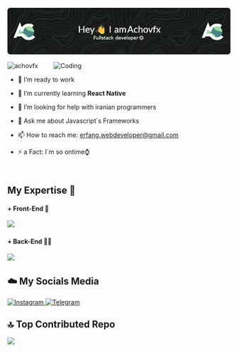 ![Header](./banner.png)

<img align="right" alt="Coding" width="400" src="https://cdn.dribbble.com/users/1059583/screenshots/4171367/coding-freak.gif"/>
<p align="left"> <img src="https://komarev.com/ghpvc/?username=achovfx&label=Profile%20views&color=0e75b6&style=flat" alt="achovfx" /> </p>

- 🔭 I’m ready to work

- 🌱 I’m currently learning **React Native**

- 🤔 I’m looking for help with iranian programmers

- 💬 Ask me about Javascript`s Frameworks

- 📫 How to reach me: erfang.webdeveloper@gmail.com

- ⚡ a Fact: I`m so ontime⌚

<br>

<h2>My Expertise 💪</h2>
<h4>+ Front-End 🎨</h4>
<img src="https://skillicons.dev/icons?i=html,css,js,react,vue,jquery,tailwind,bootstrap,github,git,ps"/>
<h4>+ Back-End 🧑‍💻</h4>
<img src="https://skillicons.dev/icons?i=php,nodejs"/>

<h2>☁️ My Socials Media</h2>
<a href="https://instagram.com/acho.vfx" rel="nofollow">
    <img alt="Instagram" src="https://camo.githubusercontent.com/94b50d6a71e67a79d85b051d8af86ad7cc541a7304e6db4825430830e9a43383/68747470733a2f2f696d672e736869656c64732e696f2f62616467652f496e7374616772616d2d2532334534343035462e7376673f7374796c653d666f722d7468652d6261646765266c6f676f3d496e7374616772616d266c6f676f436f6c6f723d7768697465" style="max-width: 100%;">
</a>
<a href="https://t.me/achovfx" rel="nofollow">
    <img alt="Telegram" src="https://camo.githubusercontent.com/8f41682a178e57a174d0c6042e9cdb842c6329b24c34b2bf4206c25e933073a9/68747470733a2f2f696d672e736869656c64732e696f2f62616467652f54656c656772616d2d3243413545303f7374796c653d666f722d7468652d6261646765266c6f676f3d74656c656772616d266c6f676f436f6c6f723d7768697465" style="max-width: 100%;">
</a>

<h2>🔝 Top Contributed Repo</h2>

![](https://github-contributor-stats.vercel.app/api?username=achovfx&limit=5&theme=dark&combine_all_yearly_contributions=true)
